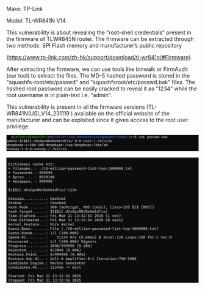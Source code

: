 Make: TP-Link 

Model: TL-WR841N  V14

This vulnerability is about revealing the "root-shell credentials" present in the firmware of TLWR845N router. The firmware can be extracted through two methods: SPI Flash memory and manufacturer’s public repository 

(https://www.tp-link.com/zh-hk/support/download/tl-wr841n/#Firmware). 

After extracting the firmware, we can use tools like binwalk or FirmAudit (our tool) to extract the files. The MD-5 hashed password is stored in the "squashfs-root/etc/passwd" and "squashfsroot/etc/passwd.bak" files. The hashed root password can be easily cracked to reveal it as "1234" while the root username is in plain-text i.e. "admin". 

This vulnerability is present in all the firmware versions (TL-WR841N(US)_V14_231119 ) available on the official website of the manufacturer and can be exploited since it gives access to the root user privilege.

![](01.jpg)



![](02.png)

